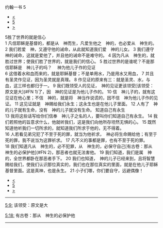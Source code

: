 ﻿





 约翰一书 5




* [<](bible/1JN04.md)
* [5](bible/1JN.md)
* [>](bible/2JN01.md)



 
5胜了世界的就是信心  
1 凡信耶稣是基督的，都是从　神而生，凡爱生他之　神的，也必爱从　神生的。 
2 我们若爱　神，又遵守他的诫命，从此就知道我们爱　神的儿女。 
3 我们遵守　神的诫命，这就是爱他了，并且他的诫命不是难守的。 
4 因为凡从　神生的，就胜过世界；使我们胜了世界的，就是我们的信心。 
5 胜过世界的是谁呢？不是那信耶稣是　神儿子的吗？ 　神为他儿子作的见证  
6 这借着水和血而来的，就是耶稣基督；不是单用水，乃是用水又用血， 
7 并且有圣灵作见证，因为圣灵就是真理。 
8 作见证的原来有三：就是圣灵、水，与血，这三样也都归于一。 
9 我们既领受人的见证，　神的见证更该领受[该领受：原文是大](#FN
1)了，因　神的见证是为他儿子作的。 
10 信　神儿子的，就有这见证在他心里；不信　神的，就是将　神当作说谎的，因不信　神为他儿子作的见证。 
11 这见证就是　神赐给我们永生；这永生也是在他儿子里面。 
12 人有了　神的儿子就有生命，没有　神的儿子就没有生命。 知道自己有永生  
13 我将这些话写给你们信奉　神儿子之名的人，要叫你们知道自己有永生。 
14 我们若照他的旨意求什么，他就听我们，这是我们向他所存坦然无惧的心。 
15 既然知道他听我们一切所求的，就知道我们所求于他的，无不得着。  
16 人若看见弟兄犯了不至于死的罪，就当为他祈求，　神必将生命赐给他；有至于死的罪，我不说当为这罪祈求。 
17 凡不义的事都是罪，也有不至于死的罪。  
18 我们知道凡从　神生的，必不犯罪，从　神生的，必保守自己[有古卷：那从　神生的必保护他](#FN
2)，那恶者也就无法害他。 
19 我们知道，我们是属　神的，全世界都卧在那恶者手下。 
20 我们也知道，　神的儿子已经来到，且将智慧赐给我们，使我们认识那位真实的，我们也在那位真实的里面，就是在他儿子耶稣基督里面。这是真神，也是永生。 
21 小子们哪，你们要自守，远避偶像！ 
* [<](bible/1JN04.md)
* [5](bible/1JN.md)
* [>](bible/2JN01.md)





---


[5:9:](#V9)
该领受：原文是大


[5:18:](#V18)
有古卷：那从　神生的必保护他




---









